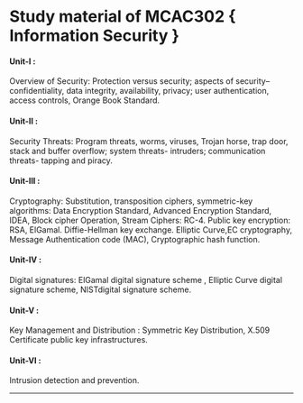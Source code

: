 # Study material of MCAC302 { Information Security } 
  

<h4> Unit-I : </h4> Overview of Security: Protection versus security; aspects of security– confidentiality, data integrity, availability, privacy; user authentication, access controls, Orange Book Standard.

<h4> Unit-II : </h4> Security Threats: Program threats, worms, viruses, Trojan horse, trap door, stack and buffer overflow; system threats- intruders; communication threats- tapping and piracy.

<h4> Unit-III : </h4> Cryptography: Substitution, transposition ciphers, symmetric-key algorithms: Data Encryption Standard, Advanced Encryption Standard, IDEA, Block cipher Operation, Stream Ciphers: RC-4. Public key encryption: RSA, ElGamal. Diffie-Hellman key exchange. Elliptic Curve,EC cryptography, Message Authentication code (MAC), Cryptographic hash function.

<h4> Unit-IV : </h4> Digital signatures: ElGamal digital signature scheme , Elliptic Curve digital signature scheme, NISTdigital signature scheme.

<h4> Unit-V : </h4> Key Management and Distribution : Symmetric Key Distribution, X.509 Certificate public key infrastructures.  

<h4> Unit-VI : </h4>Intrusion detection and prevention. 
 
<hr>
 
